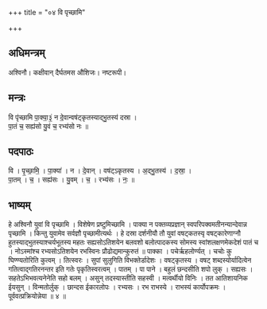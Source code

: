 +++
title = "०४ वि पृच्छामि"

+++
## अधिमन्त्रम्
अश्विनौ। कक्षीवान् दैर्घतमस औशिजः। नष्टरूपी।

## मन्त्रः
वि पृ॑च्छामि पा॒क्या॒३॒॑ न दे॒वान्वष॑ट्कृतस्याद्भु॒तस्य॑ दस्रा ।  
पा॒तं च॒ सह्य॑सो यु॒वं च॒ रभ्य॑सो नः ॥

## पदपाठः
वि । पृ॒च्छा॒मि॒ । पा॒क्या॑ । न । दे॒वान् । वष॑ट्ऽकृतस्य । अ॒द्भु॒तस्य॑ । द॒स्रा॒ ।  
पा॒तम् । च॒ । सह्य॑सः । यु॒वम् । च॒ । रभ्य॑सः । नः॒ ॥

## भाष्यम्
हे अश्विनौ युवां वि पृच्छामि । विशेषेण प्रष्टुमिच्छामि । पाक्या न पक्तव्यप्रज्ञान् स्वपरिपक्वमतीनन्यान्देवान्न पृच्छामि । किन्तु युवामेव सर्वज्ञौ पृच्छामीत्यर्थः । हे दस्रा दर्शनीयौ तौ युवां वषट्कतस्यृ वषट्कारेणाग्नौ हुतस्याद्भुतस्याश्चर्यभूतस्य महतः सह्यसोऽतिशयेन बलवशो बलोत्पादकस्य सोमस्य स्वांशलक्षणमेकदेशं पातं च । नोऽस्मांश्च रभ्यसोऽतिशयेन रभस्विनः प्रौढोद्यमान्कुरुतं ॥ पाक्का । पचेर्ऋहलोर्ण्यत् । चचोः कु घिण्ण्यतोरिति कुत्वम् । तित्स्वरः । सुपां सुलुगिति विभक्तेर्डादेशः । वषट्कृतस्य । वषट् शब्दस्योर्यादित्वेन गतित्वाद्गतिरनन्तर इति गतेः पृकृतिस्वरत्वम् । पातम् । पा पाने । बहुलं छन्दसीति शपो लुक् । सह्यसः । सहतेऽभिभवत्यनेनेति सहो बलम् । असुन् तदस्यास्तीति सहस्वी । मत्वर्थीयो विनिः । तत आतिशायनिक ईयसुन् । विन्मतोर्लुक् । छान्दस ईकारलोपः । रभ्यसः । रभ राभस्ये । राभस्यं कार्योपक्रमः । पूर्ववत्प्रक्रियोन्नेया ॥ ४ ॥